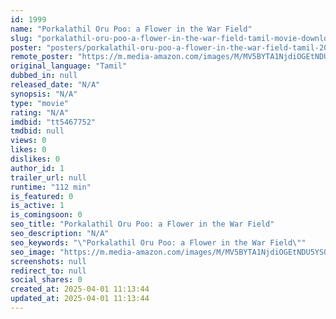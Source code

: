 ```yaml
---
id: 1999
name: "Porkalathil Oru Poo: a Flower in the War Field"
slug: "porkalathil-oru-poo-a-flower-in-the-war-field-tamil-movie-download"
poster: "posters/porkalathil-oru-poo-a-flower-in-the-war-field-tamil-2015.jpg"
remote_poster: "https://m.media-amazon.com/images/M/MV5BYTA1NjdiOGEtNDU5YS00OTJlLTgwZTQtNTM1YWM4Mjc2OTE2XkEyXkFqcGc@._V1_SX300.jpg"
original_language: "Tamil"
dubbed_in: null
released_date: "N/A"
synopsis: "N/A"
type: "movie"
rating: "N/A"
imdbid: "tt5467752"
tmdbid: null
views: 0
likes: 0
dislikes: 0
author_id: 1
trailer_url: null
runtime: "112 min"
is_featured: 0
is_active: 1
is_comingsoon: 0
seo_title: "Porkalathil Oru Poo: a Flower in the War Field"
seo_description: "N/A"
seo_keywords: "\"Porkalathil Oru Poo: a Flower in the War Field\""
seo_image: "https://m.media-amazon.com/images/M/MV5BYTA1NjdiOGEtNDU5YS00OTJlLTgwZTQtNTM1YWM4Mjc2OTE2XkEyXkFqcGc@._V1_SX300.jpg"
screenshots: null
redirect_to: null
social_shares: 0
created_at: 2025-04-01 11:13:44
updated_at: 2025-04-01 11:13:44
---
```


